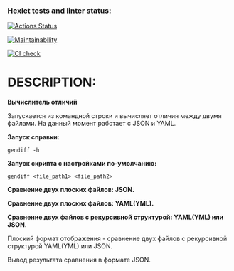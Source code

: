 ### Hexlet tests and linter status:
[![Actions Status](https://github.com/ButMaxim/python-project-50/actions/workflows/hexlet-check.yml/badge.svg)](https://github.com/ButMaxim/python-project-50/actions)

[![Maintainability](https://api.codeclimate.com/v1/badges/b308274020f24d5248b2/maintainability)](https://codeclimate.com/github/ButMaxim/python-project-50/maintainability)

[![CI check](https://github.com/ButMaxim/python-project-50/blob/main/.github/workflows/pyci.yml/badge.svg)](https://github.com/ButMaxim/python-project-50/blob/main/.github/workflows/pyci.yml)


# DESCRIPTION:

**Вычислитель отличий**

Запускается из командной строки и вычисляет отличия между двумя файлами. На данный момент работает с JSON и YAML.

**Запуск справки:**

`gendiff -h`

**Запуск скрипта c настройками по-умолчанию:**

`gendiff <file_path1> <file_path2>`

**Сравнение двух плоских файлов: JSON.**


**Сравнение двух плоских файлов: YAML(YML).**



**Сравнение двух файлов c рекурсивной структурой: YAML(YML) или JSON.**



Плоский формат отображения - cравнение двух файлов c рекурсивной структурой YAML(YML) или JSON.



Вывод результата сравнения в формате JSON.

